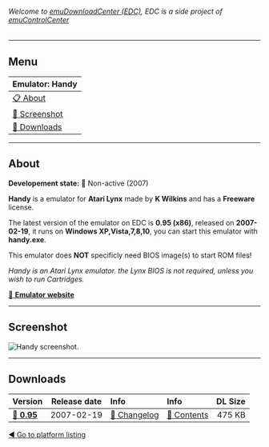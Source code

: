 ###### Welcome to [emuDownloadCenter (EDC)](https://github.com/PhoenixInteractiveNL/emuDownloadCenter/wiki/), EDC is a side project of [emuControlCenter](https://github.com/PhoenixInteractiveNL/emuControlCenter/wiki/)
***
## Menu
| **Emulator: Handy** |
|:---------|
| [:clipboard: About](#about) |
| [:sunrise: Screenshot](#screenshot) |
| [:floppy_disk: Downloads](#downloads) |
***
## About
**Developement state:** :red_circle: Non-active (2007)

**Handy** is a emulator for **Atari Lynx** made by **K Wilkins** and has a **Freeware** license.

The latest version of the emulator on EDC is **0.95 (x86)**, released on **2007-02-19**, it runs on **Windows XP,Vista,7,8,10**, you can start this emulator with **handy.exe**.

This emulator does **NOT** specificly need BIOS image(s) to start ROM files!

_Handy is an Atari Lynx emulator. the Lynx BIOS is not required, unless you wish to run Cartridges._

[:link: **Emulator website**](http://handy.sourceforge.net)
***
## Screenshot
![](https://raw.githubusercontent.com/PhoenixInteractiveNL/emuDownloadCenter/master/hooks/handy/screen.jpg "Handy screenshot.")
***
## Downloads
| Version  | Release date  | Info       | Info       | DL Size    |
|:---------|:-------------:|:-----------|:-----------|-----------:|
| [:floppy_disk: **0.95**](https://github.com/PhoenixInteractiveNL/edc-repo0004/raw/master/handy/0.95.7z) | 2007-02-19 | [:page_facing_up: Changelog](https://github.com/PhoenixInteractiveNL/edc-repo0004/blob/master/handy/0.95_changelog.txt) | [:mag_right: Contents](https://github.com/PhoenixInteractiveNL/edc-repo0004/blob/master/handy/0.95_contents.txt) | 475 KB |

[:arrow_backward: Go to platform listing](https://github.com/PhoenixInteractiveNL/emuDownloadCenter/wiki/EDC-Platform-List)
